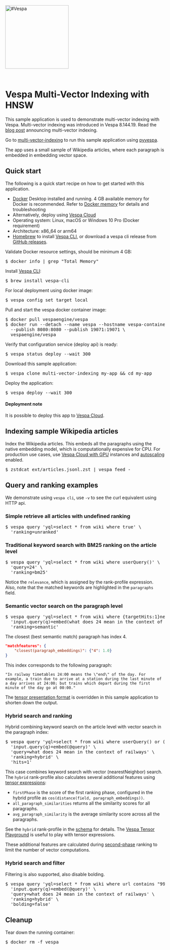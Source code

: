 <!-- Copyright Vespa.ai. Licensed under the terms of the Apache 2.0 license. See LICENSE in the project root.-->

<picture>
  <source media="(prefers-color-scheme: dark)" srcset="https://vespa.ai/assets/vespa-ai-logo-heather.svg">
  <source media="(prefers-color-scheme: light)" srcset="https://vespa.ai/assets/vespa-ai-logo-rock.svg">
  <img alt="#Vespa" width="200" src="https://vespa.ai/assets/vespa-ai-logo-rock.svg" style="margin-bottom: 25px;">
</picture>

# Vespa Multi-Vector Indexing with HNSW

This sample application is used to demonstrate multi-vector indexing with Vespa.
Multi-vector indexing was introduced in Vespa 8.144.19. 
Read the [blog post](https://blog.vespa.ai/semantic-search-with-multi-vector-indexing/) announcing multi-vector indexing.

Go to [multi-vector-indexing](https://pyvespa.readthedocs.io/en/latest/examples/multi-vector-indexing.html)
to run this sample application using [pyvespa](https://pyvespa.readthedocs.io/en/latest/index.html).

The app uses a small sample of Wikipedia articles, where each paragraph is embedded in embedding
vector space.

## Quick start

The following is a quick start recipe on how to get started with this application. 

* [Docker](https://www.docker.com/) Desktop installed and running. 4 GB available memory for Docker is recommended.
  Refer to [Docker memory](https://docs.vespa.ai/en/operations-selfhosted/docker-containers.html#memory)
  for details and troubleshooting
* Alternatively, deploy using [Vespa Cloud](#deployment-note)
* Operating system: Linux, macOS or Windows 10 Pro (Docker requirement)
* Architecture: x86_64 or arm64
* [Homebrew](https://brew.sh/) to install [Vespa CLI](https://docs.vespa.ai/en/vespa-cli.html), or download 
  a vespa cli release from [GitHub releases](https://github.com/vespa-engine/vespa/releases).

Validate Docker resource settings, should be minimum 4 GB:
<pre>
$ docker info | grep "Total Memory"
</pre>

Install [Vespa CLI](https://docs.vespa.ai/en/vespa-cli.html):
<pre>
$ brew install vespa-cli
</pre>

For local deployment using docker image:
<pre data-test="exec">
$ vespa config set target local
</pre>

Pull and start the vespa docker container image:
<pre data-test="exec">
$ docker pull vespaengine/vespa
$ docker run --detach --name vespa --hostname vespa-container \
  --publish 8080:8080 --publish 19071:19071 \
  vespaengine/vespa
</pre>

Verify that configuration service (deploy api) is ready:
<pre data-test="exec">
$ vespa status deploy --wait 300
</pre>

Download this sample application:
<pre data-test="exec">
$ vespa clone multi-vector-indexing my-app && cd my-app
</pre>

Deploy the application:
<pre data-test="exec" data-test-assert-contains="Success">
$ vespa deploy --wait 300
</pre>

#### Deployment note
It is possible to deploy this app to
[Vespa Cloud](https://cloud.vespa.ai/en/getting-started#deploy-sample-applications).


## Indexing sample Wikipedia articles

Index the Wikipedia articles. This embeds all the paragraphs using the native embedding model, which
is computationally expensive for CPU. For production use cases, use [Vespa Cloud with GPU](https://cloud.vespa.ai/en/reference/services#gpu)
instances and [autoscaling](https://cloud.vespa.ai/en/autoscaling) enabled. 

<pre data-test="exec">
$ zstdcat ext/articles.jsonl.zst | vespa feed -
</pre>


## Query and ranking examples
We demonstrate using `vespa cli`, use `-v` to see the curl equivalent using HTTP api.  

### Simple retrieve all articles with undefined ranking
<pre data-test="exec" data-test-assert-contains='"totalCount": 8'>
$ vespa query 'yql=select * from wiki where true' \
  'ranking=unranked'
</pre>

### Traditional keyword search with BM25 ranking on the article level
<pre data-test="exec" data-test-assert-contains='24-hour clock'>
$ vespa query 'yql=select * from wiki where userQuery()' \
  'query=24' \
  'ranking=bm25'
</pre>

Notice the `relevance`, which is assigned by the rank-profile expression. 
Also, note that the matched keywords are highlighted in the `paragraphs` field. 

### Semantic vector search on the paragraph level
<pre data-test="exec" data-test-assert-contains='24-hour clock'>
$ vespa query 'yql=select * from wiki where {targetHits:1}nearestNeighbor(paragraph_embeddings,q)' \
  'input.query(q)=embed(what does 24 mean in the context of railways)' \
  'ranking=semantic'
</pre>
The closest (best semantic match) paragraph has index 4.
```json
"matchfeatures": {
    "closest(paragraph_embeddings)": {"4": 1.0}
}
```
This index corresponds to the following paragraph:
```
"In railway timetables 24:00 means the \"end\" of the day. For example, a train due to arrive at a station during the last minute of a day arrives at 24:00; but trains which depart during the first minute of the day go at 00:00."
```
The [tensor presentation format](search/query-profiles/default.xml) is overridden in
this sample application to shorten down the output. 

### Hybrid search and ranking
Hybrid combining keyword search on the article level with vector search in the paragraph index:

<pre data-test="exec" data-test-assert-contains='24-hour clock'>
$ vespa query 'yql=select * from wiki where userQuery() or ({targetHits:1}nearestNeighbor(paragraph_embeddings,q))' \
  'input.query(q)=embed(@query)' \
  'query=what does 24 mean in the context of railways' \
  'ranking=hybrid' \
  'hits=1'
</pre>

This case combines keyword search with vector (nearestNeighbor) search. 
The `hybrid` rank-profile also calculates several additional features using 
[tensor expressions](https://docs.vespa.ai/en/tensor-user-guide.html):

- `firstPhase` is the score of the first ranking phase, configured in the hybrid
profile as `cos(distance(field, paragraph_embeddings))`.
- `all_paragraph_similarities` returns all the similarity scores for all paragraphs.
- `avg_paragraph_similarity` is the average similarity score across all the paragraphs.

See the `hybrid` rank-profile in the [schema](schemas/wiki.sd) for details.
The [Vespa Tensor Playground](https://docs.vespa.ai/playground/) is useful to play
with tensor expressions. 

These additional features are calculated during [second-phase](https://docs.vespa.ai/en/phased-ranking.html) 
ranking to limit the number of vector computations. 

### Hybrid search and filter

Filtering is also supported, also disable bolding. 

<pre data-test="exec" data-test-assert-contains='24-hour clock'>
$ vespa query 'yql=select * from wiki where url contains "9985" and userQuery() or ({targetHits:1}nearestNeighbor(paragraph_embeddings,q))' \
  'input.query(q)=embed(@query)' \
  'query=what does 24 mean in the context of railways' \
  'ranking=hybrid' \
  'bolding=false'
</pre>

## Cleanup
Tear down the running container:
<pre data-test="after">
$ docker rm -f vespa
</pre>
